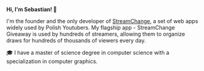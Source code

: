**Hi, I'm Sebastian! 👋**

I'm the founder and the only developer of [StreamChange](https://streamchange.pl/), a set of web apps widely used by Polish Youtubers. My flagship app - StreamChange Giveaway is used by hundreds of streamers, allowing them to organize draws for hundreds of thousands of viewers every day.

🎓 I have a master of science degree in computer science with a specialization in computer graphics.
